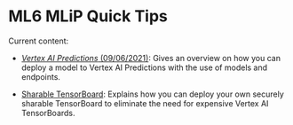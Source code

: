 # ML6 MLiP Quick Tips

Current content:

-  [_Vertex AI Predictions_ (09/06/2021)](2021_06_09_vertex_ai_predictions):
Gives an overview on how you can deploy a model to Vertex AI Predictions with the use of 
   models and endpoints.

- [Sharable TensorBoard](2022_02_24_sharable_tensorboards):
Explains how you can deploy your own securely sharable TensorBoard to eliminate the need for expensive Vertex AI TensorBoards.